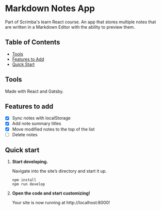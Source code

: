 # Markdown Notes App

Part of Scrimba's learn React course. An app that stores multiple notes that are written in a Markdown Editor with the ability to preview them.

## Table of Contents

- [Tools](#tools)
- [Features to Add](#features-to-add)
- [Quick Start](#quick-start)

## Tools

Made with React and Gatsby.

## Features to add

- [x] Sync notes with localStorage
- [x] Add note summary titles
- [x] Move modified notes to the top of the list
- [ ] Delete notes

## Quick start

1.  **Start developing.**

    Navigate into the site’s directory and start it up.

    ```shell
    npm install
    npm run develop
    ```

2.  **Open the code and start customizing!**

    Your site is now running at http://localhost:8000!
